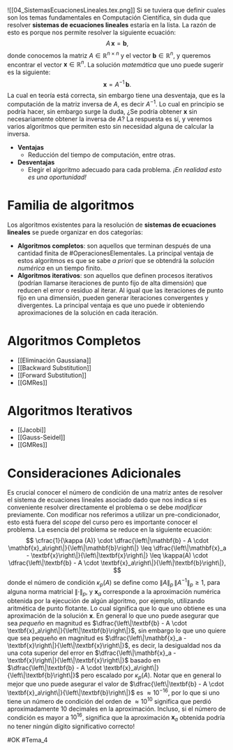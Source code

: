 ![[04_SistemasEcuacionesLineales.tex.png]]
Si se tuviera que definir cuales son los temas fundamentales en Computación Científica, sin duda que resolver **sistemas de ecuaciones lineales** estaría en la lista. La razón de esto es porque nos permite resolver la siguiente ecuación:
$$
A\,\mathbf{x}=\mathbf{b},
$$
donde conocemos la matriz $A\in\mathbb{R}^{n\times n}$ y el vector $\mathbf{b}\in\mathbb{R}^n$, y queremos encontrar el vector $\mathbf{x}\in\mathbb{R}^n$. La solución _matemática_ que uno puede sugerir es la siguiente:
$$
\mathbf{x}=A^{-1}\,\mathbf{b}.
$$
La cual en teoría está correcta, sin embargo tiene una desventaja, que es la computación de la matriz inversa de $A$, es decir $A^{-1}$. Lo cual en principio se podría hacer, sin embargo surge la duda, ¿Se podría obtener $\mathbf{x}$ sin necesariamente obtener la inversa de $A$? La respuesta es sí, y veremos varios algoritmos que permiten esto sin necesidad alguna de calcular la inversa.
- **Ventajas**
	- Reducción del tiempo de computación, entre otras.
- **Desventajas**
	- Elegir el algoritmo adecuado para cada problema. _¡En realidad esto es una oportunidad!_

# Familia de algoritmos
Los algoritmos existentes para la resolución de **sistemas de ecuaciones lineales** se puede organizar en dos categorías:
- **Algoritmos completos**: son aquellos que terminan después de una cantidad finita de #OperacionesElementales. La principal ventaja de estos algoritmos es que se sabe _a priori_ que se obtendrá la _solución numérica_ en un tiempo finito.
- **Algoritmos iterativos**: son aquellos que definen procesos iterativos (podrían llamarse iteraciones de punto fijo de alta dimensión) que reducen el error o residuo al iterar. Al igual que las iteraciones de punto fijo en una dimensión, pueden generar iteraciones convergentes y divergentes. La principal ventaja es que uno puede ir obteniendo aproximaciones de la solución en cada iteración.

# Algoritmos Completos
- [[Eliminación Gaussiana]]
- [[Backward Substitution]]
- [[Forward Substitution]]
- [[GMRes]]

# Algoritmos Iterativos
- [[Jacobi]]
- [[Gauss-Seidel]]
- [[GMRes]] 

# Consideraciones Adicionales
Es crucial conocer el número de condición de una matriz antes de resolver el sistema de ecuaciones lineales asociado dado que nos indica si es conveniente resolver directamente el problema o se debe _modificar_ previamente. Con modificar nos referimos a utilizar un pre-condicionador, esto está fuera del _scope_ del curso pero es importante conocer el problema. La esencia del problema se reduce en la siguiente ecuación:
$$
\cfrac{1}{\kappa (A)}  \cdot
    	\dfrac{\left\|\mathbf{b} - A \cdot \mathbf{x}_a\right\|}{\left\|\mathbf{b}\right\|}
    	\leq \dfrac{\left\|\mathbf{x}_a - \textbf{x}\right\|}{\left\|\textbf{x}\right\|}
    	\leq \kappa(A) \cdot \dfrac{\left\|\textbf{b} - A \cdot \textbf{x}_a\right\|}{\left\|\textbf{b}\right\|},
$$
donde el número de condición $\kappa_p(A)$ se define como $\|A\|_p \, \left\|A^{-1}\right\|_p\geq1$, para alguna norma matricial  $\left\|\cdot\right\|_p$, y $\mathbf{x}_a$ corresponde a la aproximación numérica obtenida por la ejecución de algún algoritmo, por ejemplo, utilizando aritmética de punto flotante. Lo cual significa que lo que uno obtiene es una aproximación de la solución $\mathbf{x}$. En general lo que uno puede asegurar que sea _pequeño_ en magnitud es $\dfrac{\left\|\textbf{b} - A \cdot \textbf{x}_a\right\|}{\left\|\textbf{b}\right\|}$, sin embargo lo que uno quiere que sea pequeño en magnitud es $\dfrac{\left\|\mathbf{x}_a - \textbf{x}\right\|}{\left\|\textbf{x}\right\|}$, es decir, la desigualdad nos da una cota superior del error en $\dfrac{\left\|\mathbf{x}_a - \textbf{x}\right\|}{\left\|\textbf{x}\right\|}$ basado en $\dfrac{\left\|\textbf{b} - A \cdot \textbf{x}_a\right\|}{\left\|\textbf{b}\right\|}$ pero escalado por $\kappa_p(A)$. Notar que en general lo mejor que uno puede asegurar el valor de $\dfrac{\left\|\textbf{b} - A \cdot \textbf{x}_a\right\|}{\left\|\textbf{b}\right\|}$ es $\approx10^{-16}$, por lo que si uno tiene un número de condición del orden de $\approx 10^{10}$ significa que perdió aproximadamente $10$ decimales en la aproximación. Incluso, si el número de condición es mayor a $10^{16}$, significa que la aproximación $\mathbf{x}_a$ obtenida podría no tener ningún dígito significativo correcto!

#OK
#Tema_4